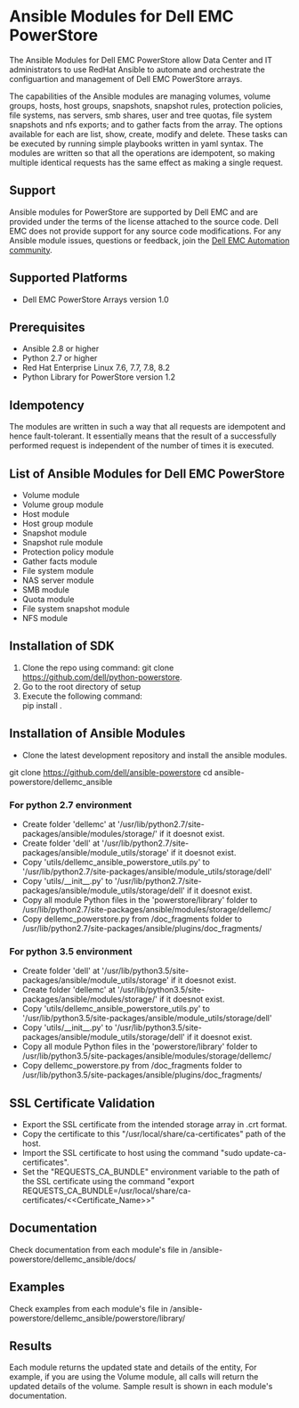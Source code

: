 # Ansible Modules for Dell EMC PowerStore

The Ansible Modules for Dell EMC PowerStore allow Data Center and IT administrators to use RedHat Ansible to automate and orchestrate the configuartion and management of Dell EMC PowerStore arrays.

The capabilities of the Ansible modules are managing volumes, volume groups, hosts, host groups, snapshots, snapshot rules, protection policies, file systems, nas servers, smb shares, user and tree quotas, file system snapshots and nfs exports; and to gather facts from the array. The options available for each are list, show, create, modify and delete. These tasks can be executed by running simple playbooks written in yaml syntax. The modules are written so that all the operations are idempotent, so making multiple identical requests has the same effect as making a single request.

## Support
Ansible modules for PowerStore are supported by Dell EMC and are provided under the terms of the license attached to the source code.
Dell EMC does not provide support for any source code modifications.
For any Ansible module issues, questions or feedback, join the [Dell EMC Automation community](https://www.dell.com/community/Automation/bd-p/Automation).

## Supported Platforms
  * Dell EMC PowerStore Arrays version 1.0

## Prerequisites
  * Ansible 2.8 or higher
  * Python 2.7 or higher
  * Red Hat Enterprise Linux 7.6, 7.7, 7.8, 8.2
  * Python Library for PowerStore version 1.2

## Idempotency
The modules are written in such a way that all requests are idempotent and hence fault-tolerant. It essentially means that the result of a successfully performed request is independent of the number of times it is executed.

## List of Ansible Modules for Dell EMC PowerStore
  * Volume module
  * Volume group module
  * Host module
  * Host group module
  * Snapshot module
  * Snapshot rule module
  * Protection policy module
  * Gather facts module
  * File system module
  * NAS server module
  * SMB module
  * Quota module
  * File system snapshot module
  * NFS module

## Installation of SDK
  1. Clone the repo using command: git clone https://github.com/dell/python-powerstore.
  2. Go to the root directory of setup
  3. Execute the following command:<br/>
     pip install .

## Installation of Ansible Modules

  * Clone the latest development repository and install the ansible modules. 
  
  git clone https://github.com/dell/ansible-powerstore
  cd ansible-powerstore/dellemc_ansible
  
### For python 2.7 environment
  * Create folder 'dellemc' at '/usr/lib/python2.7/site-packages/ansible/modules/storage/' if it doesnot exist.
  * Create folder 'dell' at '/usr/lib/python2.7/site-packages/ansible/module_utils/storage' if it doesnot exist.
  * Copy 'utils/dellemc_ansible_powerstore_utils.py' to  '/usr/lib/python2.7/site-packages/ansible/module_utils/storage/dell' 
  * Copy 'utils/\_\_init\_\_.py' to  '/usr/lib/python2.7/site-packages/ansible/module_utils/storage/dell' if it doesnot exist.
  * Copy all module Python files in the 'powerstore/library' folder to  /usr/lib/python2.7/site-packages/ansible/modules/storage/dellemc/
  * Copy dellemc_powerstore.py from /doc_fragments folder to /usr/lib/python2.7/site-packages/ansible/plugins/doc_fragments/
### For python 3.5 environment
  * Create folder 'dell' at '/usr/lib/python3.5/site-packages/ansible/module_utils/storage' if it doesnot exist.
  * Create folder 'dellemc' at '/usr/lib/python3.5/site-packages/ansible/modules/storage/' if it doesnot exist.
  * Copy 'utils/dellemc_ansible_powerstore_utils.py' to  '/usr/lib/python3.5/site-packages/ansible/module_utils/storage/dell' 
  * Copy 'utils/\_\_init\_\_.py' to  '/usr/lib/python3.5/site-packages/ansible/module_utils/storage/dell' if it doesnot exist.
  * Copy all module Python files in the 'powerstore/library' folder to  /usr/lib/python3.5/site-packages/ansible/modules/storage/dellemc/
  * Copy dellemc_powerstore.py from /doc_fragments folder to /usr/lib/python3.5/site-packages/ansible/plugins/doc_fragments/  


## SSL Certificate Validation
  * Export the SSL certificate from the intended storage array in .crt format.
  * Copy the certificate to this "/usr/local/share/ca-certificates" path of the host.
  * Import the SSL certificate to host using the command "sudo update-ca-certificates".
  * Set the "REQUESTS_CA_BUNDLE" environment variable to the path of the SSL certificate using the command "export REQUESTS_CA_BUNDLE=/usr/local/share/ca-certificates/<<Certificate_Name>>"

## Documentation
Check documentation from each module's file in /ansible-powerstore/dellemc_ansible/docs/

## Examples
Check examples from each module's file in /ansible-powerstore/dellemc_ansible/powerstore/library/

## Results
Each module returns the updated state and details of the entity, For example, if you are using the Volume module, all calls will return the updated details of the volume. Sample result is shown in each module's documentation.
